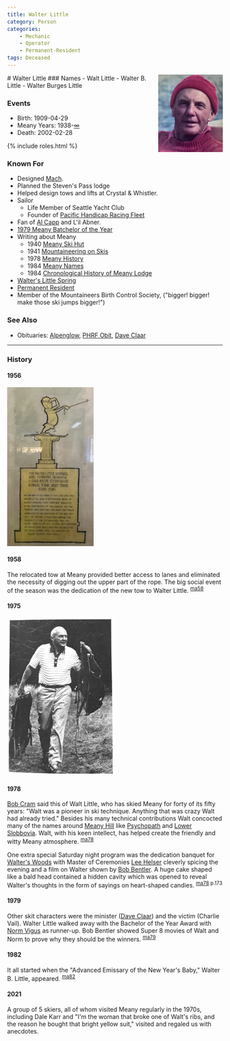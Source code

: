 ```yaml
---
title: Walter Little
category: Person
categories:
    - Mechanic
    - Operator
    - Permanent-Resident
tags: Deceased
---
```

<img src="walter-little.png" style="width: 30%;" align="right">
# Walter Little
### Names
- Walt Little
- Walter B. Little
- Walter Burges Little

### Events
- Birth: 1909-04-29
- Meany Years: 1938-[∞](/Person//Permanent-Resident)
- Death: 2002-02-28

{% include roles.html %}

### Known For
- Designed [Mach](/Mach).
- Planned the Steven's Pass lodge
- Helped design tows and lifts at Crystal & Whistler.
- Sailor
    - Life Member of Seattle Yacht Club
    - Founder of [Pacific Handicap Racing Fleet](http://phrf-nw.org/founders/)
- Fan of [Al Capp](https://en.wikipedia.org/wiki/Al_Capp) and L'il Abner.
- [1979 Meany Batchelor of the Year][ma79]
- Writing about Meany
    - 1940 [Meany Ski Hut][ma40]
    - 1941 [Mountaineering on Skis][ma41]
    - 1978 [Meany History][ma78]
    - 1984 [Meany Names](/Names-Walt)
    - 1984 [Chronological History of Meany Lodge][hw]
- [Walter's Little Spring](/Building/Propane-Hut)
- [Permanent Resident](/Person/Permanent-Resident)
- Member of the Mountaineers Birth Control Society, ("bigger! bigger! make those ski jumps bigger!")

### See Also
- Obituaries: [Alpenglow](http://www.alpenglow.org/ski-history/notes/orig/little-walt-obit.txt), [PHRF Obit](https://phrf-nw.org/founders/), [Dave Claar](Obit-Claar)

---
### History
#### 1956

<img src="1956-Walter-Little.jpeg" alt="Walter Little Memorial Tow" style="width: 40%;">

#### 1958

The relocated tow at Meany provided better access to lanes and eliminated the necessity of digging out the upper part of the rope. The big social event of the season was the dedication of the new tow to Walter Little. <sup>[ma58][]</sup>

#### 1975

<img src="1975-Walt-Little.png" style="width: 50%;">

#### 1978

[Bob Cram](/Person/Bob-Cram) said this of Walt Little, who has skied Meany for forty of its fifty years: "Walt was a pioneer in ski technique. Anything that was crazy Walt had already tried." Besides his many technical contributions Walt concocted many of the names around [Meany Hill](/Meany-Hill) like [Psychopath](/Run/Psychopath) and [Lower Slobbovia](/Run/Lower-Slobbovia). Walt, with his keen intellect, has helped create the friendly and witty Meany atmosphere. <sup>[ma78][]</sup>

One extra special Saturday night program was the dedication banquet for [Walter's Woods](/Run/Walter's-Woods) with Master of Ceremonies [Lee Helser](/Person/Lee-Helser) cleverly spicing the evening and a film on Walter shown by [Bob Bentler](/Person/Bob-Bentler). A huge cake shaped like a bald head contained a hidden cavity which was opened to reveal Walter's thoughts in the form of sayings on heart-shaped candies. <sup>[ma78][] p.173</sup>

#### 1979

Other skit characters were the minister ([Dave Claar](/Person/Dave-Claar)) and the victim (Charlie Vail). Walter Little walked away with the Bachelor of the Year Award with [Norm Vigus](/Person/Norm-Vigus) as runner-up. Bob Bentler showed Super 8 movies of Walt and Norm to prove why they should be the winners. <sup>[ma79][]</sup>

#### 1982

It all started when the "Advanced Emissary of the New Year's Baby," Walter B. Little, appeared. <sup>[ma82][]</sup>

#### 2021

A group of 5 skiers, all of whom visited Meany regularly in the 1970s, including Dale Karr and "I'm the woman that broke one of Walt's ribs, and the reason he bought that bright yellow suit," visited and regaled us with anecdotes.


[hw]: /History-Walt "Meany History, by Walt Little"
[ma40]: /Mountaineer-Annual#1940
[ma41]: /Mountaineer-Annual#1941
[ma58]: /Mountaineer-Annual#1958
[ma78]: /Mountaineer-Annual#1978
[ma79]: /Mountaineer-Annual#1979
[ma82]: /Mountaineer-Annual#1982
